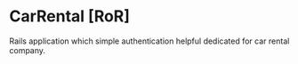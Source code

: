 # CarRental [RoR]
Rails application which simple authentication helpful dedicated for car rental company.
